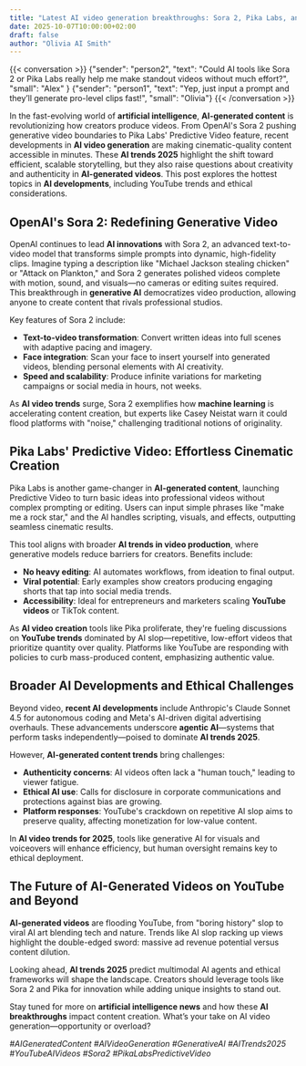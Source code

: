 ```yaml
---
title: "Latest AI video generation breakthroughs: Sora 2, Pika Labs, and the future of content creation"
date: 2025-10-07T10:00:00+02:00
draft: false
author: "Olivia AI Smith"
---
```


{{< conversation >}}
{"sender": "person2", "text": "Could AI tools like Sora 2 or Pika Labs really help me make standout videos without much effort?", "small": "Alex" }
{"sender": "person1", "text": "Yep, just input a prompt and they’ll generate pro-level clips fast!", "small": "Olivia"}
{{< /conversation >}}

In the fast-evolving world of **artificial intelligence**, **AI-generated content** is revolutionizing how creators produce videos. From OpenAI's Sora 2 pushing generative video boundaries to Pika Labs' Predictive Video feature, recent developments in **AI video generation** are making cinematic-quality content accessible in minutes. These **AI trends 2025** highlight the shift toward efficient, scalable storytelling, but they also raise questions about creativity and authenticity in **AI-generated videos**. This post explores the hottest topics in **AI developments**, including YouTube trends and ethical considerations.

## OpenAI's Sora 2: Redefining Generative Video

OpenAI continues to lead **AI innovations** with Sora 2, an advanced text-to-video model that transforms simple prompts into dynamic, high-fidelity clips. Imagine typing a description like "Michael Jackson stealing chicken" or "Attack on Plankton," and Sora 2 generates polished videos complete with motion, sound, and visuals—no cameras or editing suites required. This breakthrough in **generative AI** democratizes video production, allowing anyone to create content that rivals professional studios.

Key features of Sora 2 include:
- **Text-to-video transformation**: Convert written ideas into full scenes with adaptive pacing and imagery.
- **Face integration**: Scan your face to insert yourself into generated videos, blending personal elements with AI creativity.
- **Speed and scalability**: Produce infinite variations for marketing campaigns or social media in hours, not weeks.

As **AI video trends** surge, Sora 2 exemplifies how **machine learning** is accelerating content creation, but experts like Casey Neistat warn it could flood platforms with "noise," challenging traditional notions of originality.

## Pika Labs' Predictive Video: Effortless Cinematic Creation

Pika Labs is another game-changer in **AI-generated content**, launching Predictive Video to turn basic ideas into professional videos without complex prompting or editing. Users can input simple phrases like "make me a rock star," and the AI handles scripting, visuals, and effects, outputting seamless cinematic results.

This tool aligns with broader **AI trends in video production**, where generative models reduce barriers for creators. Benefits include:
- **No heavy editing**: AI automates workflows, from ideation to final output.
- **Viral potential**: Early examples show creators producing engaging shorts that tap into social media trends.
- **Accessibility**: Ideal for entrepreneurs and marketers scaling **YouTube videos** or TikTok content.

As **AI video creation** tools like Pika proliferate, they're fueling discussions on **YouTube trends** dominated by AI slop—repetitive, low-effort videos that prioritize quantity over quality. Platforms like YouTube are responding with policies to curb mass-produced content, emphasizing authentic value.

## Broader AI Developments and Ethical Challenges

Beyond video, **recent AI developments** include Anthropic's Claude Sonnet 4.5 for autonomous coding and Meta's AI-driven digital advertising overhauls. These advancements underscore **agentic AI**—systems that perform tasks independently—poised to dominate **AI trends 2025**.

However, **AI-generated content trends** bring challenges:
- **Authenticity concerns**: AI videos often lack a "human touch," leading to viewer fatigue.
- **Ethical AI use**: Calls for disclosure in corporate communications and protections against bias are growing.
- **Platform responses**: YouTube's crackdown on repetitive AI slop aims to preserve quality, affecting monetization for low-value content.

In **AI video trends for 2025**, tools like generative AI for visuals and voiceovers will enhance efficiency, but human oversight remains key to ethical deployment.

## The Future of AI-Generated Videos on YouTube and Beyond

**AI-generated videos** are flooding YouTube, from "boring history" slop to viral AI art blending tech and nature. Trends like AI slop racking up views highlight the double-edged sword: massive ad revenue potential versus content dilution.

Looking ahead, **AI trends 2025** predict multimodal AI agents and ethical frameworks will shape the landscape. Creators should leverage tools like Sora 2 and Pika for innovation while adding unique insights to stand out.

Stay tuned for more on **artificial intelligence news** and how these **AI breakthroughs** impact content creation. What’s your take on AI video generation—opportunity or overload? 

*#AIGeneratedContent #AIVideoGeneration #GenerativeAI #AITrends2025 #YouTubeAIVideos #Sora2 #PikaLabsPredictiveVideo*